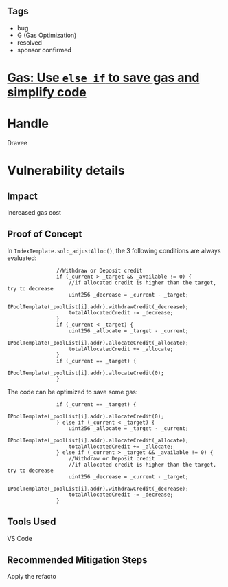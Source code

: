 ## Tags

- bug
- G (Gas Optimization)
- resolved
- sponsor confirmed

# [Gas: Use `else if` to save gas and simplify code](https://github.com/code-423n4/2022-01-insure-findings/issues/83) 

# Handle

Dravee


# Vulnerability details

## Impact
Increased gas cost

## Proof of Concept
In `IndexTemplate.sol:_adjustAlloc()`, the 3 following conditions are always evaluated:
```
                //Withdraw or Deposit credit
                if (_current > _target && _available != 0) {
                    //if allocated credit is higher than the target, try to decrease
                    uint256 _decrease = _current - _target;
                    IPoolTemplate(_poolList[i].addr).withdrawCredit(_decrease);
                    totalAllocatedCredit -= _decrease;
                }
                if (_current < _target) {
                    uint256 _allocate = _target - _current;
                    IPoolTemplate(_poolList[i].addr).allocateCredit(_allocate);
                    totalAllocatedCredit += _allocate;
                }
                if (_current == _target) {
                    IPoolTemplate(_poolList[i].addr).allocateCredit(0);
                }
```
The code can be optimized to save some gas:
```
                if (_current == _target) {
                    IPoolTemplate(_poolList[i].addr).allocateCredit(0);
                } else if (_current < _target) {
                    uint256 _allocate = _target - _current;
                    IPoolTemplate(_poolList[i].addr).allocateCredit(_allocate);
                    totalAllocatedCredit += _allocate;
                } else if (_current > _target && _available != 0) {
                    //Withdraw or Deposit credit
                    //if allocated credit is higher than the target, try to decrease
                    uint256 _decrease = _current - _target;
                    IPoolTemplate(_poolList[i].addr).withdrawCredit(_decrease);
                    totalAllocatedCredit -= _decrease;
                }
```

## Tools Used
VS Code

## Recommended Mitigation Steps
Apply the refacto

